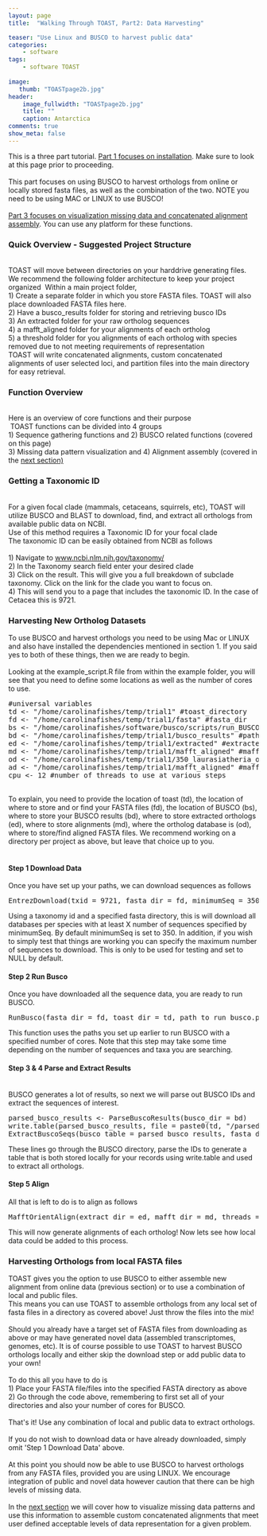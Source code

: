```yaml
---
layout: page
title:  "Walking Through TOAST, Part2: Data Harvesting"

teaser: "Use Linux and BUSCO to harvest public data"
categories:
    - software
tags:
    - software TOAST
    
image:
   thumb: "TOASTpage2b.jpg"
header:
    image_fullwidth: "TOASTpage2b.jpg"
    title: ""
    caption: Antarctica
comments: true
show_meta: false    
---
```

This is a three part tutorial. <a href='https://carolinafishes.github.io/software/TOAST_manual/'>Part 1 focuses on installation</a>. Make sure to look at this page prior to proceeding.
<br>
<br>
This part focuses on using BUSCO to harvest orthologs from online or locally stored fasta files, as well as the combination of the two. NOTE you need to be using MAC or LINUX to use BUSCO!
<br>
<br>
<a href='https://carolinafishes.github.io/software/TOAST_manual3/'>Part 3 focuses on visualization missing data and concatenated alignment assembly</a>. You can use any platform for these functions.

<h3>Quick Overview - Suggested Project Structure</h3>
<br>
TOAST will move between directories on your harddrive generating files. We recommend the following folder architecture to keep your project organized
<img class="b30" src="https://carolinafishes.github.io/images/TOAST_file_arc.png" alt="">
Within a main project folder, 
<br>
1) Create a separate folder in which you store FASTA files. TOAST will also place downloaded FASTA files here. 
<br>
2) Have a busco_results folder for storing and retrieving busco IDs
<br>
3) An extracted folder for your raw ortholog sequences
<br>
4) a mafft_aligned folder for your alignments of each ortholog
<br>
5) a threshold folder for you alignments of each ortholog with species removed due to not meeting requirements of representation
<br>
TOAST will write concatenated alignments, custom concatenated alignments of user selected loci, and partition files into the main directory for easy retrieval. 
<h3>Function Overview</h3>
<br>
Here is an overview of core functions and their purpose
<br>
<img class="b30" src="https://carolinafishes.github.io/images/TOAST_functions.png" alt="">
TOAST functions can be divided into 4 groups 
<br>
1) Sequence gathering functions 
and
2) BUSCO related functions
(covered on this page)
<br>
3) Missing data pattern visualization
and
4) Alignment assembly
(covered in the <a href='https://carolinafishes.github.io/software/TOAST_manual3/'>next section)</a>
<h3>Getting a Taxonomic ID</h3>
<br>
For a given focal clade (mammals, cetaceans, squirrels, etc), TOAST will utilize BUSCO and BLAST to download, find, and extract all orthologs from available public data on NCBI.
<br>
Use of this method requires a Taxonomic ID for your focal clade
<br>
The taxonomic ID can be easily obtained from NCBI as follows
<br> 
<br>
1) Navigate to <a href='https://www.ncbi.nlm.nih.gov/taxonomy/'>www.ncbi.nlm.nih.gov/taxonomy/</a>
<br>
2) In the Taxonomy search field enter your desired clade 
<br>
3) Click on the result. This will give you a full breakdown of subclade taxonomy. Click on the link for the clade you want to focus on. 
<br>
4) This will send you to a page that includes the taxonomic ID. In the case of Cetacea this is 9721. 
<br>
<h3>Harvesting New Ortholog Datasets</h3>
To use BUSCO and harvest orthologs you need to be using Mac or LINUX and also have installed the dependencies mentioned in section 1. If you said yes to both of these things, then we are ready to begin.
<br>
<br>
Looking at the example_script.R file from within the example folder, you will see that you need to define some locations as well as the number of cores to use.

<pre>
#universal variables
td <- "/home/carolinafishes/temp/trial1" #toast_directory
fd <- "/home/carolinafishes/temp/trial1/fasta" #fasta_dir
bs <- "/home/carolinafishes/software/busco/scripts/run_BUSCO.py" #path to busco_script
bd <- "/home/carolinafishes/temp/trial1/busco_results" #path to busco results directory
ed <- "/home/carolinafishes/temp/trial1/extracted" #extracted_dir
md <- "/home/carolinafishes/temp/trial1/mafft_aligned" #mafft_dir
od <- "/home/carolinafishes/temp/trial1/350_laurasiatheria_odb9" #path to orthoDB directory
ad <- "/home/carolinafishes/temp/trial1/mafft_aligned" #mafft_dir, which is a directory of aligned fastas
cpu <- 12 #number of threads to use at various steps
</pre>
<br>
To explain, you need to provide the location of toast (td), the location of where to store and or find your FASTA files (fd), the location of BUSCO (bs), where to store your BUSCO results (bd), where to store extracted orthologs (ed), where to store alignments (md), where the ortholog database is (od), where to store/find aligned FASTA files. We recommend working on a directory per project as above, but leave that choice up to you.
<br>
<br>
<h4>Step 1 Download Data</h4>
Once you have set up your paths, we can download sequences as follows 
<pre>
EntrezDownload(txid = 9721, fasta_dir = fd, minimumSeq = 350, maximumSeq = NULL)	
</pre>
Using a taxonomy id and a specified fasta directory, this is will download all databases per species with at least X number of sequences specified by minimumSeq. By default minimumSeq is set to 350. In addition, if you wish to simply test that things are working you can specify the maximum number of sequences to download. This is only to be used for testing and set to NULL by default.
<br>
<h4>Step 2 Run Busco</h4>
Once you have downloaded all the sequence data, you are ready to run BUSCO.
<pre>
RunBusco(fasta_dir = fd, toast_dir = td, path_to_run_busco.py = bs, path_to_orthoDB = od, threads = cpu)
</pre>
This function uses the paths you set up earlier to run BUSCO with a specified number of cores. Note that this step may take some time depending on the number of sequences and taxa you are searching. 
<br>
<h4> Step 3 & 4 Parse and Extract Results </h4>
<br>
BUSCO generates a lot of results, so next we will parse out BUSCO IDs and extract the sequences of interest. 
<pre>
parsed_busco_results <- ParseBuscoResults(busco_dir = bd)
write.table(parsed_busco_results, file = paste0(td, "/parsed_busco_results.tsv"), sep = "\t", row.names = FALSE) 
ExtractBuscoSeqs(busco_table = parsed_busco_results, fasta_dir = fd, extract_dir = ed) #parsed_busco_results from previous step
</pre>
These lines go through the BUSCO directory, parse the IDs to generate a table that is both stored locally for your records using write.table and used to extract all orthologs. 
<h4>Step 5 Align</h4>
All that is left to do is to align as follows 		
<pre>
MafftOrientAlign(extract_dir = ed, mafft_dir = md, threads = cpu)
</pre>
This will now generate alignments of each ortholog! Now lets see how local data could be added to this process. 
<br>
<h3>Harvesting Orthologs from local FASTA files</h3>
TOAST gives you the option to use BUSCO to either assemble new alignment from online data (previous section) or to use a combination of local and public files.
<br>
This means you can use TOAST to assemble orthologs from any local set of fasta files in a directory as covered above! Just throw the files into the mix!
<br>
<br>
Should you already have a target set of FASTA files from downloading as above or may have generated novel data (assembled transcriptomes, genomes, etc). It is of course possible to use TOAST to harvest BUSCO orthologs locally and either skip the download step or add public data to your own!
<br>
<br>
To do this all you have to do is 
<br>
1) Place your FASTA file/files into the specified FASTA directory as above  
<br>
2) Go through the code above, remembering to first set all of your directories and also your number of cores for BUSCO.
<br>
<br>
That's it! Use any combination of local and public data to extract orthologs. 
<br>
<br>
If you do not wish to download data or have already downloaded, simply omit 'Step 1 Download Data' above. 
<br>
<br>
At this point you should now be able to use BUSCO to harvest orthologs from any FASTA files, provided you are using LINUX. We encourage integration of public and novel data however caution that there can be high levels of missing data. 
<br>
<br>
In the <a href='https://carolinafishes.github.io/software/TOAST_manual3/'>next section</a> we will cover how to visualize missing data patterns and use this information to assemble custom concatenated alignments that meet user defined acceptable levels of data representation for a given problem. 



